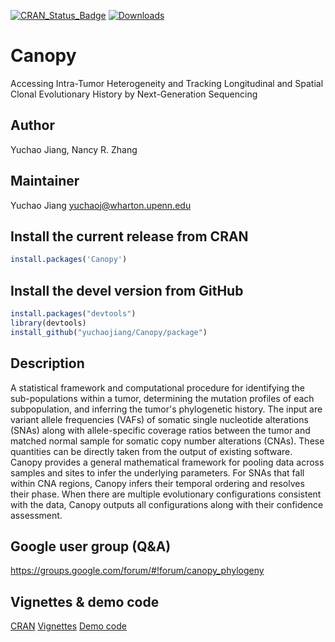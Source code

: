 [![CRAN_Status_Badge](http://www.r-pkg.org/badges/version/Canopy)](http://cran.r-project.org/web/packages/Canopy)
[![Downloads](http://cranlogs.r-pkg.org/badges/Canopy)](http://cran.rstudio.com/package=Canopy)

# Canopy

Accessing Intra-Tumor Heterogeneity and Tracking Longitudinal and Spatial Clonal Evolutionary History by Next-Generation Sequencing


## Author
Yuchao Jiang, Nancy R. Zhang

## Maintainer
Yuchao Jiang <yuchaoj@wharton.upenn.edu>


## Install the current release from CRAN
```r
install.packages('Canopy')
```

## Install the devel version from GitHub
```r
install.packages("devtools")
library(devtools)
install_github("yuchaojiang/Canopy/package")
```


## Description

  A statistical framework and computational procedure for identifying
  the sub-populations within a tumor, determining the mutation profiles of each 
  subpopulation, and inferring the tumor's phylogenetic history. The input are 
  variant allele frequencies (VAFs) of somatic single nucleotide alterations 
  (SNAs) along with allele-specific coverage ratios between the tumor and matched
  normal sample for somatic copy number alterations (CNAs). These quantities can
  be directly taken from the output of existing software. Canopy provides a 
  general mathematical framework for pooling data across samples and sites to 
  infer the underlying parameters. For SNAs that fall within CNA regions, Canopy
  infers their temporal ordering and resolves their phase.  When there are 
  multiple evolutionary configurations consistent with the data, Canopy outputs 
  all configurations along with their confidence assessment.


## Google user group (Q&A)
https://groups.google.com/forum/#!forum/canopy_phylogeny

## Vignettes & demo code
[CRAN](https://cran.r-project.org/web/packages/Canopy/index.html)
[Vignettes](https://dl.dropboxusercontent.com/u/34105617/Canopy_vignettes.pdf)
[Demo code](https://dl.dropboxusercontent.com/u/34105617/Canopy_demo.R)

